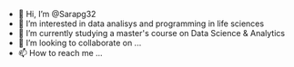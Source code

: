 - 👋 Hi, I’m @Sarapg32
- 👀 I’m interested in data analisys and programming in life sciences
- 🌱 I’m currently studying a master's course on Data Science & Analytics
- 💞️ I’m looking to collaborate on ...
- 📫 How to reach me ...

<!---
Sarapg32/Sarapg32 is a ✨ special ✨ repository because its `README.md` (this file) appears on your GitHub profile.
You can click the Preview link to take a look at your changes.
--->
